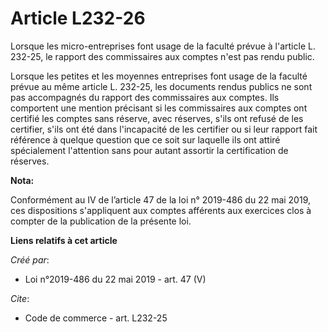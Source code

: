 # Article L232-26

Lorsque les micro-entreprises font usage de la faculté prévue à l'article L. 232-25, le rapport des commissaires aux comptes
n'est pas rendu public. 

Lorsque les petites et les moyennes entreprises font usage de la faculté prévue au même article L. 232-25, les documents
rendus publics ne sont pas accompagnés du rapport des commissaires aux comptes. Ils comportent une mention précisant si les
commissaires aux comptes ont certifié les comptes sans réserve, avec réserves, s'ils ont refusé de les certifier, s'ils ont
été dans l'incapacité de les certifier ou si leur rapport fait référence à quelque question que ce soit sur laquelle ils ont
attiré spécialement l'attention sans pour autant assortir la certification de réserves.

**Nota:**

Conformément au IV de l’article 47 de la loi n° 2019-486 du 22 mai 2019, ces dispositions s'appliquent aux comptes afférents
aux exercices clos à compter de la publication de la présente loi.

**Liens relatifs à cet article**

_Créé par_:

  - Loi n°2019-486 du 22 mai 2019 - art. 47 (V)

_Cite_:

  - Code de commerce - art. L232-25
